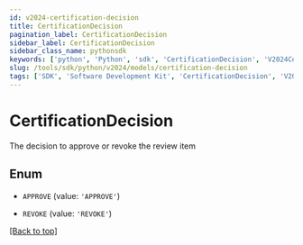 ```yaml
---
id: v2024-certification-decision
title: CertificationDecision
pagination_label: CertificationDecision
sidebar_label: CertificationDecision
sidebar_class_name: pythonsdk
keywords: ['python', 'Python', 'sdk', 'CertificationDecision', 'V2024CertificationDecision'] 
slug: /tools/sdk/python/v2024/models/certification-decision
tags: ['SDK', 'Software Development Kit', 'CertificationDecision', 'V2024CertificationDecision']
---
```


# CertificationDecision

The decision to approve or revoke the review item

## Enum

* `APPROVE` (value: `'APPROVE'`)

* `REVOKE` (value: `'REVOKE'`)

[[Back to top]](#) 

